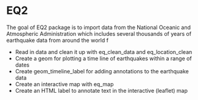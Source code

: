 
<!-- README.md is generated from README.Rmd. Please edit that file -->

# EQ2

<!-- badges: start -->
<!-- badges: end -->

The goal of EQ2 package is to import data from the National Oceanic and
Atmospheric Administration which includes several thousands of years of
earthquake data from around the world f

- Read in data and clean it up with eq_clean_data and eq_location_clean
- Create a geom for plotting a time line of earthquakes within a range
  of dates
- Create geom_timeline_label for adding annotations to the earthquake
  data
- Create an interactive map with eq_map
- Create an HTML label to annotate text in the interactive (leaflet) map
